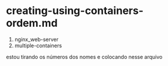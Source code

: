 # creating-using-containers-ordem.md

1. nginx_web-server
1. multiple-containers


estou tirando os números dos nomes e colocando nesse arquivo